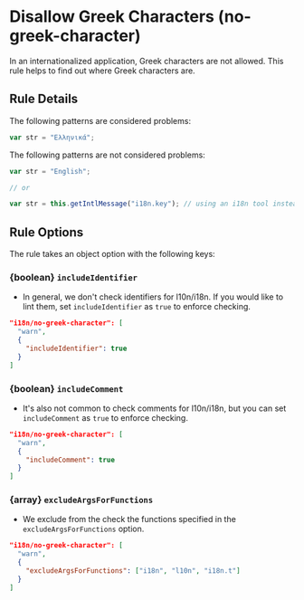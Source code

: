 # Disallow Greek Characters (no-greek-character)

In an internationalized application, Greek characters are not allowed. This rule helps to find out where Greek characters are.

## Rule Details

The following patterns are considered problems:

```js
var str = "Ελληνικά";
```

The following patterns are not considered problems:

```js
var str = "English";

// or

var str = this.getIntlMessage("i18n.key"); // using an i18n tool instead of regular Greek characters
```

## Rule Options

The rule takes an object option with the following keys:

### {boolean} `includeIdentifier`

* In general, we don't check identifiers for l10n/i18n. If you would like to lint them, set `includeIdentifier` as `true` to enforce checking.

```json
"i18n/no-greek-character": [
  "warn",
  {
    "includeIdentifier": true
  }
]
```

### {boolean} `includeComment`

* It's also not common to check comments for l10n/i18n, but you can set `includeComment` as `true` to enforce checking.

```json
"i18n/no-greek-character": [
  "warn",
  {
    "includeComment": true
  }
]
```

### {array} `excludeArgsForFunctions`

* We exclude from the check the functions specified in the `excludeArgsForFunctions` option.

```json
"i18n/no-greek-character": [
  "warn",
  {
    "excludeArgsForFunctions": ["i18n", "l10n", "i18n.t"]
  }
]
```
